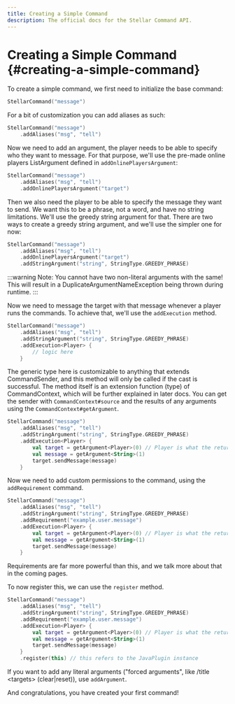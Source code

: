 ```yaml
---
title: Creating a Simple Command
description: The official docs for the Stellar Command API.
---
```


# Creating a Simple Command {#creating-a-simple-command}

To create a simple command, we first need to initialize the base command:

```kotlin
StellarCommand("message")
```

For a bit of customization you can add aliases as such:

```kotlin
StellarCommand("message")
    .addAliases("msg", "tell")
```

Now we need to add an argument, the player needs to be able to specify who they want to message. For that purpose, we'll use the pre-made online players ListArgument defined in `addOnlinePlayersArgument`:

```kotlin
StellarCommand("message")
    .addAliases("msg", "tell")
    .addOnlinePlayersArgument("target")
```

Then we also need the player to be able to specify the message they want to send. We want this to be a phrase, not a word, and have no string limitations. We'll use the greedy string argument for that. There are two ways to create a greedy string argument, and we'll use the simpler one for now:

```kotlin
StellarCommand("message")
    .addAliases("msg", "tell")
    .addOnlinePlayersArgument("target")
    .addStringArgument("string", StringType.GREEDY_PHRASE)
```

:::warning
Note: You cannot have two non-literal arguments with the same! This will result in a DuplicateArgumentNameException being thrown during runtime.
:::

Now we need to message the target with that message whenever a player runs the commands. To achieve that, we'll use the `addExecution` method.

```kotlin
StellarCommand("message")
    .addAliases("msg", "tell")
    .addStringArgument("string", StringType.GREEDY_PHRASE)
    .addExecution<Player> {
        // logic here
    }
```

The generic type here is customizable to anything that extends CommandSender, and this method will only be called if the cast is successful. The method itself is an extension function (type) of CommandContext, which will be further explained in later docs. You can get the sender with `CommandContext#source` and the results of any arguments using the `CommandContext#getArgument`.

```kotlin
StellarCommand("message")
    .addAliases("msg", "tell")
    .addStringArgument("string", StringType.GREEDY_PHRASE)
    .addExecution<Player> {
        val target = getArgument<Player>(0) // Player is what the return value will be casted to, and 0 is the index of the argument
        val message = getArgument<String>(1)
        target.sendMessage(message)
    }
```

Now we need to add custom permissions to the command, using the `addRequirement` command.

```kotlin
StellarCommand("message")
    .addAliases("msg", "tell")
    .addStringArgument("string", StringType.GREEDY_PHRASE)
    .addRequirement("example.user.message")
    .addExecution<Player> {
        val target = getArgument<Player>(0) // Player is what the return value will be casted to, and 0 is the index of the argument
        val message = getArgument<String>(1)
        target.sendMessage(message)
    }
```

Requirements are far more powerful than this, and we talk more about that in the coming pages.

To now register this, we can use the `register` method.

```kotlin
StellarCommand("message")
    .addAliases("msg", "tell")
    .addStringArgument("string", StringType.GREEDY_PHRASE)
    .addRequirement("example.user.message")
    .addExecution<Player> {
        val target = getArgument<Player>(0) // Player is what the return value will be casted to, and 0 is the index of the argument
        val message = getArgument<String>(1)
        target.sendMessage(message)
    }
    .register(this) // this refers to the JavaPlugin instance
```

If you want to add any literal arguments ("forced arguments", like /title \<targets> (clear|reset)), use `addArgument`.

And congratulations, you have created your first command!